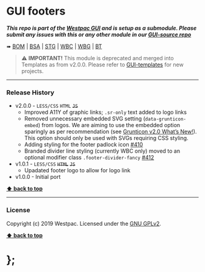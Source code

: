 GUI footers
===========

***This repo is part of the [Westpac GUI](http://gel.westpacgroup.com.au/GUI/) and is setup as a submodule. Please submit any issues with this or any other
module in our [GUI-source repo](https://github.com/WestpacCXTeam/GUI-source/issues)***

➠
[BOM](http://westpaccxteam.github.io/GUI-footers/tests/BOM/) |
[BSA](http://westpaccxteam.github.io/GUI-footers/tests/BSA/) |
[STG](http://westpaccxteam.github.io/GUI-footers/tests/STG/) |
[WBC](http://westpaccxteam.github.io/GUI-footers/tests/WBC/) |
[WBG](http://westpaccxteam.github.io/GUI-footers/tests/WBG/) |
[BT](http://westpaccxteam.github.io/GUI-footers/tests/BT/)

> ⚠️ **IMPORTANT!** This module is deprecated and merged into Templates as from v2.0.0. Please refer to [GUI-templates](https://github.com/WestpacCXTeam/GUI-templates) for new projects.

----------------------------------------------------------------------------------------------------------------------------------------------------------------


### Release History

* v2.0.0 - `LESS/CSS` `HTML` ~~`JS`~~
	* Improved A11Y of graphic links; `.sr-only` text added to logo links
	* Removed unnecessary embedded SVG setting (`data-grunticon-embed`) from logos. We are aiming to use the embedded option sparingly as per recommendation (see [Grunticon v2.0 What’s New!](https://github.com/filamentgroup/grunticon#version-20-is-out---heres-whats-new)). This option should only be used with SVGs requiring CSS styling.
	* Adding styling for the footer padlock icon
	[#410](https://github.com/WestpacCXTeam/GUI-source/issues/410)
	* Branded divider line styling (currently WBC only) moved to an optional modifier class `.footer-divider-fancy`
	[#412](https://github.com/WestpacCXTeam/GUI-source/issues/412)
* v1.0.1 - `LESS/CSS` ~~`HTML`~~ ~~`JS`~~
	* Upadated footer logo to allow for logo link
* v1.0.0 - Initial port

**[⬆ back to top](#content)**


----------------------------------------------------------------------------------------------------------------------------------------------------------------


### License

Copyright (c) 2019 Westpac. Licensed under the [GNU GPLv2](https://raw.githubusercontent.com/WestpacCXTeam/GUI-footers/master/LICENSE).

**[⬆ back to top](#content)**

# };